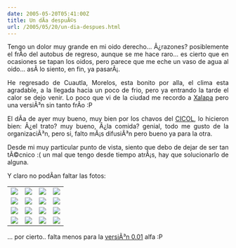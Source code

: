 ```yaml
---
date: 2005-05-20T05:41:00Z
title: Un dÃ­a despuÃ©s
url: /2005/05/20/un-dia-despues.html
---
```


<div style="clear:both;"></div>
<p align="justify">Tengo un dolor muy grande en mi oido derecho... Â¿razones? posiblemente el frÃ­o del autobus de regreso, aunque se me hace raro... es cierto que en ocasiones se tapan los oidos, pero parece que me eche un vaso de agua al oido... asÃ­ lo siento, en fin, ya pasarÃ¡.</p>
<p align="justify">He regresado de Cuautla, Morelos, esta bonito por alla, el clima esta agradable, a la llegada hacia un poco de frio, pero ya entrando la tarde el calor se dejo venir. Lo poco que vi de la ciudad me recordo a <a href="http://www.xalapa.gob.mx/">Xalapa</a> pero una versiÃ³n sin tanto frÃ­o :P</p>
<p align="justify">El dÃ­a de ayer muy bueno, muy bien por los chavos del <a href="http://www.cicol.org.mx">CICOL</a>, lo hicieron bien: Â¿el trato? muy bueno, Â¿la comida? genial, todo me gusto de la organizaciÃ³n, pero si, falto mÃ¡s difusiÃ³n pero bueno ya para la otra.</p>
<p align="justify">Desde mi muy particular punto de vista, siento que debo de dejar de ser tan tÃ©cnico :( un mal que tengo desde tiempo atrÃ¡s, hay que solucionarlo de alguna.</p>
<p align="justify">Y claro no podÃ­an faltar las fotos:</p>
<p align="center">
<table cellpadding="1" cellspacing="1" border="0" align="center">
<tr>
<td width="25%"><a href="http://photos9.flickr.com/14763672_d827215629_o.jpg"><img src="http://photos9.flickr.com/14763672_d827215629_t.jpg" border="0"/></a></td>
<td width="25%"><a href="http://photos10.flickr.com/14760566_6e971a2996_o.jpg"><img src="http://photos10.flickr.com/14760566_6e971a2996_t.jpg" border="0"/></a></td>
<td width="25%"><a href="http://photos11.flickr.com/14760561_ac59828f52_o.jpg"><img src="http://photos11.flickr.com/14760561_ac59828f52_t.jpg" border="0"/></a></td>
<td width="25%"><a href="http://photos13.flickr.com/14759923_a0ba8da23c_o.jpg"><img src="http://photos13.flickr.com/14759923_a0ba8da23c_t.jpg" border="0"/></a></td>
</tr>
<tr>
<td><a href="http://photos13.flickr.com/14760562_bb37b6cf5d_o.jpg"><img src="http://photos13.flickr.com/14760562_bb37b6cf5d_t.jpg" border="0"/></a></td>
<td><a href="http://photos12.flickr.com/14759926_4a843c9568_o.jpg"><img src="http://photos12.flickr.com/14759926_4a843c9568_t.jpg" border="0"/></a></td>
<td><a href="http://photos14.flickr.com/14759925_2c74eab4e3_o.jpg"><img src="http://photos14.flickr.com/14759925_2c74eab4e3_t.jpg" border="0"/></a></td>
<td><a href="http://photos12.flickr.com/14759924_f705013a50_o.jpg"><img src="http://photos12.flickr.com/14759924_f705013a50_t.jpg" border="0"/></a></td>
</tr>
<tr>
<td><a href="http://photos10.flickr.com/14759922_bde8e59dba_o.jpg"><img src="http://photos10.flickr.com/14759922_bde8e59dba_t.jpg" border="0"/></a></td>
<td><a href="http://photos9.flickr.com/14760565_6bc3cb3d49_o.jpg"><img src="http://photos9.flickr.com/14760565_6bc3cb3d49_t.jpg" border="0"/></a></td>
<td><a href="http://photos10.flickr.com/14759921_4fb8059903_o.jpg"><img src="http://photos10.flickr.com/14759921_4fb8059903_t.jpg" border="0"/></a></td>
<td><a href="http://photos12.flickr.com/14760563_76e303669f_o.jpg"><img src="http://photos12.flickr.com/14760563_76e303669f_t.jpg" border="0"/></a></td>
</tr>
<tr>
<td><a href="http://photos13.flickr.com/14760564_062723047e_o.jpg"><img src="http://photos13.flickr.com/14760564_062723047e_t.jpg" border="0"/></a></td>
<td><a href="http://photos12.flickr.com/14767185_b0d9ce7ff0_o.jpg"><img src="http://photos12.flickr.com/14767185_b0d9ce7ff0_t.jpg" border="0"/></a></td>
<td><a href="http://photos13.flickr.com/14760564_062723047e_o.jpg"><img src="http://photos13.flickr.com/14767184_24cd691637_t.jpg" border="0"/></a></td>
<td><a href="http://photos10.flickr.com/14766837_e739084809_o.jpg"><img src="http://photos10.flickr.com/14766837_e739084809_t.jpg" border="0"/></a></td>
</tr>
</table>
<p align="justify">... por cierto.. falta menos para la <a href="http://www.monouml.org">versiÃ³n 0.01</a> alfa :P</p>
<div style="clear:both; padding-bottom: 0.25em;"></div>
